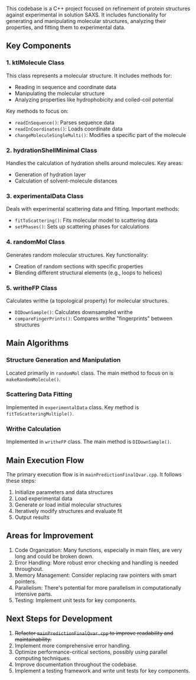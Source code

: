 This codebase is a C++ project focused on refinement of protein structures against experimental in solution SAXS. It includes functionality for generating and manipulating molecular structures, analyzing their properties, and fitting them to experimental data.

## Key Components

### 1. ktlMolecule Class

This class represents a molecular structure. It includes methods for:
- Reading in sequence and coordinate data
- Manipulating the molecular structure
- Analyzing properties like hydrophobicity and coiled-coil potential

Key methods to focus on:
- `readInSequence()`: Parses sequence data
- `readInCoordinates()`: Loads coordinate data
- `changeMoleculeSingleMulti()`: Modifies a specific part of the molecule

### 2. hydrationShellMinimal Class

Handles the calculation of hydration shells around molecules. Key areas:
- Generation of hydration layer
- Calculation of solvent-molecule distances

### 3. experimentalData Class

Deals with experimental scattering data and fitting. Important methods:
- `fitToScattering()`: Fits molecular model to scattering data
- `setPhases()`: Sets up scattering phases for calculations

### 4. randomMol Class

Generates random molecular structures. Key functionality:
- Creation of random sections with specific properties
- Blending different structural elements (e.g., loops to helices)

### 5. writheFP Class

Calculates writhe (a topological property) for molecular structures. 
- `DIDownSample()`: Calculates downsampled writhe
- `compareFingerPrints()`: Compares writhe "fingerprints" between structures

## Main Algorithms

### Structure Generation and Manipulation

Located primarily in `randomMol` class. The main method to focus on is `makeRandomMolecule()`.

### Scattering Data Fitting

Implemented in `experimentalData` class. Key method is `fitToScatteringMultiple()`.

### Writhe Calculation

Implemented in `writheFP` class. The main method is `DIDownSample()`.

## Main Execution Flow

The primary execution flow is in `mainPredictionFinalQvar.cpp`. It follows these steps:

1. Initialize parameters and data structures
2. Load experimental data
3. Generate or load initial molecular structures
4. Iteratively modify structures and evaluate fit
5. Output results

## Areas for Improvement

1. Code Organization: Many functions, especially in main files, are very long and could be broken down.
2. Error Handling: More robust error checking and handling is needed throughout.
3. Memory Management: Consider replacing raw pointers with smart pointers.
4. Parallelism: There's potential for more parallelism in computationally intensive parts.
5. Testing: Implement unit tests for key components.

## Next Steps for Development

1. ~~Refactor `mainPredictionFinalQvar.cpp` to improve readability and maintainability.~~
2. Implement more comprehensive error handling.
3. Optimize performance-critical sections, possibly using parallel computing techniques.
4. Improve documentation throughout the codebase.
5. Implement a testing framework and write unit tests for key components.
